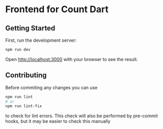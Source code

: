 # Frontend for Count Dart

## Getting Started

First, run the development server:

```bash
npm run dev
```

Open [http://localhost:3000](http://localhost:3000) with your browser to see the result.


## Contributing

Before commiting any changes you can use
```bash
npm run lint
# or
npm run lint-fix
```
to check for lint errors. This check will also be performed by pre-commit hooks,
but it may be easier to check this manually
